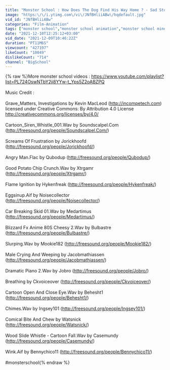 ```yaml
---
title: "Monster School : How Does The Dog Find His Way Home ? - Sad Story - Minecraft Animation"
image: "https:\/\/i.ytimg.com\/vi\/JNfBHliiABw\/hqdefault.jpg"
vid_id: "JNfBHliiABw"
categories: "Film-Animation"
tags: ["monster school","monster school animation","monster school minecraft"]
date: "2021-12-10T12:25:12+03:00"
vid_date: "2021-12-09T10:46:22Z"
duration: "PT11M6S"
viewcount: "427197"
likeCount: "10049"
dislikeCount: "714"
channel: "BigSchool"
---
```

{% raw %}More monster school videos : <a rel="nofollow" target="blank" href="https://www.youtube.com/playlist?list=PL724OswNTbY2ji8YYw-t_Yps5Z2oABZPQ">https://www.youtube.com/playlist?list=PL724OswNTbY2ji8YYw-t_Yps5Z2oABZPQ</a><br /><br />Music Credit :<br /><br />Grave_Matters, Investigations by Kevin MacLeod (<a rel="nofollow" target="blank" href="http://incompetech.com)">http://incompetech.com)</a> licensed under Creative Commons: By Attribution 4.0 License <a rel="nofollow" target="blank" href="http://creativecommons.org/licenses/by/4.0/">http://creativecommons.org/licenses/by/4.0/</a><br /><br />Cartoon_Siren_Whistle_001.Wav by Soundscalpel.Com (<a rel="nofollow" target="blank" href="http://freesound.org/people/Soundscalpel.Com/)">http://freesound.org/people/Soundscalpel.Com/)</a><br /><br />Screams Of Frustration by Jorickhoofd (<a rel="nofollow" target="blank" href="http://freesound.org/people/Jorickhoofd/)">http://freesound.org/people/Jorickhoofd/)</a><br /><br />Angry Man.Flac by Qubodup (<a rel="nofollow" target="blank" href="http://freesound.org/people/Qubodup/)">http://freesound.org/people/Qubodup/)</a><br /><br />Good Potato Chip Crunch.Wav by Xtrgamr (<a rel="nofollow" target="blank" href="http://freesound.org/people/Xtrgamr/)">http://freesound.org/people/Xtrgamr/)</a><br /><br />Flame Ignition by Hykenfreak (<a rel="nofollow" target="blank" href="http://freesound.org/people/Hykenfreak/)">http://freesound.org/people/Hykenfreak/)</a><br /><br />Eggsinup.Aif by Noisecollector (<a rel="nofollow" target="blank" href="http://freesound.org/people/Noisecollector/)">http://freesound.org/people/Noisecollector/)</a><br /><br />Car Breaking Skid 01.Wav by Medartimus (<a rel="nofollow" target="blank" href="http://freesound.org/people/Medartimus/)">http://freesound.org/people/Medartimus/)</a><br /><br />Blizzard Fx Anime 80S Cheesy 2.Wav by Bulbastre (<a rel="nofollow" target="blank" href="http://freesound.org/people/Bulbastre/)">http://freesound.org/people/Bulbastre/)</a><br /><br />Slurping.Wav by Mookie182 (<a rel="nofollow" target="blank" href="http://freesound.org/people/Mookie182/)">http://freesound.org/people/Mookie182/)</a><br /><br />Male Crying And Weeping by Jacobmathiassen (<a rel="nofollow" target="blank" href="http://freesound.org/people/Jacobmathiassen/)">http://freesound.org/people/Jacobmathiassen/)</a><br /><br />Dramatic Piano 2.Wav by Jobro (<a rel="nofollow" target="blank" href="http://freesound.org/people/Jobro/)">http://freesound.org/people/Jobro/)</a><br /><br />Breathing by Ckvoiceover (<a rel="nofollow" target="blank" href="http://freesound.org/people/Ckvoiceover/)">http://freesound.org/people/Ckvoiceover/)</a><br /><br />Cartoon Open And Close Eye.Wav by Behesht1 (<a rel="nofollow" target="blank" href="http://freesound.org/people/Behesht1/)">http://freesound.org/people/Behesht1/)</a><br /><br />Chimes.Wav by Ingsey101 (<a rel="nofollow" target="blank" href="http://freesound.org/people/Ingsey101/)">http://freesound.org/people/Ingsey101/)</a><br /><br />Comical Bite And Chew by Watsnick (<a rel="nofollow" target="blank" href="http://freesound.org/people/Watsnick/)">http://freesound.org/people/Watsnick/)</a><br /><br />Wood Slide Whistle - Cartoon Fall.Wav by Casemundy (<a rel="nofollow" target="blank" href="http://freesound.org/people/Casemundy/)">http://freesound.org/people/Casemundy/)</a><br /><br />Wink.Aif by Bennychico11 (<a rel="nofollow" target="blank" href="http://freesound.org/people/Bennychico11/)">http://freesound.org/people/Bennychico11/)</a><br /><br />#monsterschool{% endraw %}
